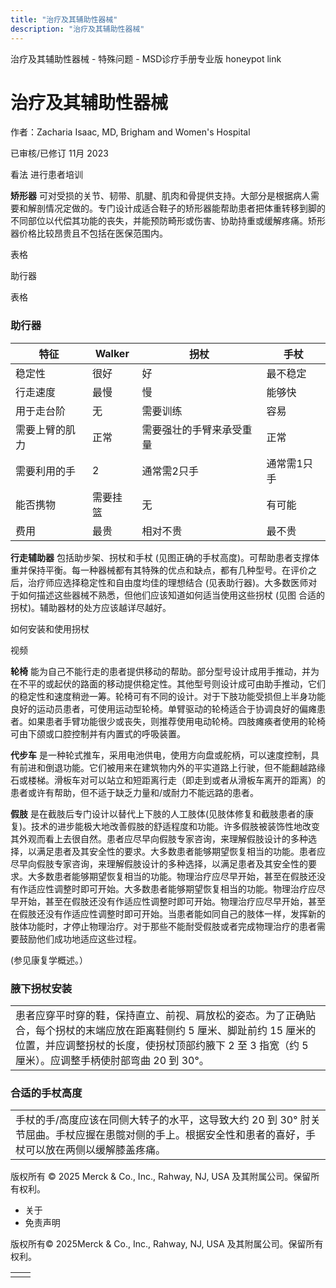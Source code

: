 ```yaml
---
title: "治疗及其辅助性器械"
description: "治疗及其辅助性器械"
---
```


﻿治疗及其辅助性器械 \- 特殊问题 \- MSD诊疗手册专业版 honeypot link

# 治疗及其辅助性器械

作者：Zacharia Isaac, MD, Brigham and Women's Hospital

已审核/已修订 11月 2023

看法 进行患者培训

**矫形器** 可对受损的关节、韧带、肌腱、肌肉和骨提供支持。大部分是根据病人需要和解剖情况定做的。专门设计成适合鞋子的矫形器能帮助患者把体重转移到脚的不同部位以代偿其功能的丧失，并能预防畸形或伤害、协助持重或缓解疼痛。矫形器价格比较昂贵且不包括在医保范围内。

表格

助行器

表格

### 助行器

| 特征 | Walker | 拐杖 | 手杖 |
| --- | --- | --- | --- |
| 稳定性 | 很好 | 好 | 最不稳定 |
| 行走速度 | 最慢 | 慢 | 能够快 |
| 用于走台阶 | 无 | 需要训练 | 容易 |
| 需要上臂的肌力 | 正常 | 需要强壮的手臂来承受重量 | 正常 |
| 需要利用的手 | 2 | 通常需2只手 | 通常需1只手 |
| 能否携物 | 需要挂篮 | 无 | 有可能 |
| 费用 | 最贵 | 相对不贵 | 最不贵 |

**行走辅助器** 包括助步架、拐杖和手杖 (见图正确的手杖高度)。可帮助患者支撑体重并保持平衡。每一种器械都有其特殊的优点和缺点，都有几种型号。在评价之后，治疗师应选择稳定性和自由度均佳的理想结合 (见表助行器)。大多数医师对于如何描述这些器械不熟悉，但他们应该知道如何适当使用这些拐杖 (见图 合适的拐杖)。辅助器材的处方应该越详尽越好。

如何安装和使用拐杖



视频

**轮椅** 能为自己不能行走的患者提供移动的帮助。部分型号设计成用手推动，并为在不平的或起伏的路面的移动提供稳定性。其他型号则设计成可由助手推动，它们的稳定性和速度稍逊一筹。轮椅可有不同的设计。对于下肢功能受损但上半身功能良好的运动员患者，可使用运动型轮椅。单臂驱动的轮椅适合于协调良好的偏瘫患者。如果患者手臂功能很少或丧失，则推荐使用电动轮椅。四肢瘫痪者使用的轮椅可由下颌或口腔控制并有内置式的呼吸装置。

**代步车** 是一种轮式推车，采用电池供电，使用方向盘或舵柄，可以速度控制，具有前进和倒退功能。它们被用来在建筑物内外的平实道路上行驶，但不能翻越路缘石或楼梯。滑板车对可以站立和短距离行走（即走到或者从滑板车离开的距离）的患者或许有帮助，但不适于缺乏力量和/或耐力不能远路的患者。

**假肢** 是在截肢后专门设计以替代上下肢的人工肢体(见肢体修复和截肢患者的康复)。技术的进步能极大地改善假肢的舒适程度和功能。许多假肢被装饰性地改变其外观而看上去很自然。患者应尽早向假肢专家咨询，来理解假肢设计的多种选择，以满足患者及其安全性的要求。大多数患者能够期望恢复相当的功能。患者应尽早向假肢专家咨询，来理解假肢设计的多种选择，以满足患者及其安全性的要求。大多数患者能够期望恢复相当的功能。物理治疗应尽早开始，甚至在假肢还没有作适应性调整时即可开始。大多数患者能够期望恢复相当的功能。物理治疗应尽早开始，甚至在假肢还没有作适应性调整时即可开始。物理治疗应尽早开始，甚至在假肢还没有作适应性调整时即可开始。当患者能如同自己的肢体一样，发挥新的肢体功能时，才停止物理治疗。对于那些不能耐受假肢或者完成物理治疗的患者需要鼓励他们成功地适应这些过程。

(参见康复学概述。）

### 腋下拐杖安装

|     |
| --- |
| 患者应穿平时穿的鞋，保持直立、前视、肩放松的姿态。为了正确贴合，每个拐杖的末端应放在距离鞋侧约 5 厘米、脚趾前约 15 厘米的位置，并应调整拐杖的长度，使拐杖顶部约腋下 2 至 3 指宽（约 5 厘米）。应调整手柄使肘部弯曲 20 到 30°。 <br> |

### 合适的手杖高度

|     |
| --- |
| 手杖的手/高度应该在同侧大转子的水平，这导致大约 20 到 30° 肘关节屈曲。手杖应握在患髋对侧的手上。根据安全性和患者的喜好，手杖可以放在两侧以缓解膝盖疼痛。<br> |



版权所有 © 2025
Merck & Co., Inc., Rahway, NJ, USA 及其附属公司。保留所有权利。

- 关于
- 免责声明

版权所有© 2025Merck & Co., Inc., Rahway, NJ, USA 及其附属公司。保留所有权利。

|     |     |
| --- | --- |
|  |  |